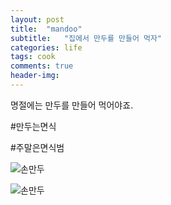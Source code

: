 ```yaml
---
layout: post
title:  "mandoo"
subtitle:   "집에서 만두를 만들어 먹자"
categories: life
tags: cook
comments: true
header-img: 
---
```


명절에는 만두를 만들어 먹어야죠.

#만두는면식

#주말은면식범

 ![손만두](https://youngsungson.github.io/assets/img/life/20220130-life-cook-mandoo1.jpg)
 
 ![손만두](https://youngsungson.github.io/assets/img/life/20220130-life-cook-mandoo2.jpg)
 
 
 
 
